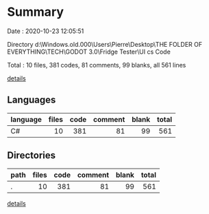 # Summary

Date : 2020-10-23 12:05:51

Directory d:\Windows.old.000\Users\Pierre\Desktop\THE FOLDER OF EVERYTHING\TECH\GODOT 3.0\Fridge Tester\UI cs Code

Total : 10 files,  381 codes, 81 comments, 99 blanks, all 561 lines

[details](details.md)

## Languages
| language | files | code | comment | blank | total |
| :--- | ---: | ---: | ---: | ---: | ---: |
| C# | 10 | 381 | 81 | 99 | 561 |

## Directories
| path | files | code | comment | blank | total |
| :--- | ---: | ---: | ---: | ---: | ---: |
| . | 10 | 381 | 81 | 99 | 561 |

[details](details.md)